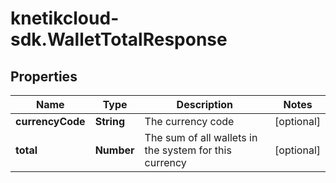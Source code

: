 # knetikcloud-sdk.WalletTotalResponse

## Properties
Name | Type | Description | Notes
------------ | ------------- | ------------- | -------------
**currencyCode** | **String** | The currency code | [optional] 
**total** | **Number** | The sum of all wallets in the system for this currency | [optional] 


